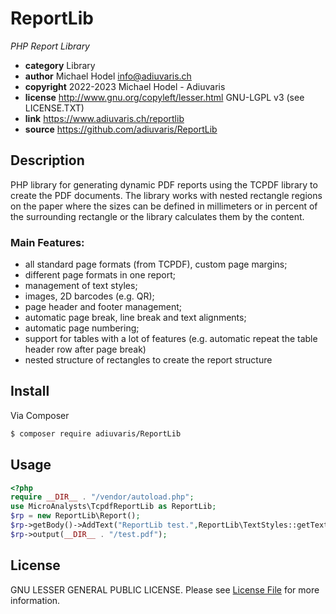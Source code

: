 # ReportLib

*PHP Report Library*

* **category**    Library
* **author**      Michael Hodel <info@adiuvaris.ch>
* **copyright**   2022-2023 Michael Hodel - Adiuvaris
* **license**     http://www.gnu.org/copyleft/lesser.html GNU-LGPL v3 (see LICENSE.TXT)
* **link**        https://www.adiuvaris.ch/reportlib
* **source**      https://github.com/adiuvaris/ReportLib


## Description

PHP library for generating dynamic PDF reports using the TCPDF library to create the PDF documents. 
The library works with nested rectangle regions on the paper where the sizes can be defined in millimeters 
or in percent of the surrounding rectangle or the library calculates them by the content.

### Main Features:
* all standard page formats (from TCPDF), custom page margins;
* different page formats in one report;
* management of text styles;
* images, 2D barcodes (e.g. QR);
* page header and footer management;
* automatic page break, line break and text alignments;
* automatic page numbering;
* support for tables with a lot of features (e.g. automatic repeat the table header row after page break)
* nested structure of rectangles to create the report structure


## Install

Via Composer

``` bash
$ composer require adiuvaris/ReportLib
```

## Usage

``` php
<?php
require __DIR__ . "/vendor/autoload.php";
use MicroAnalysts\TcpdfReportLib as ReportLib;
$rp = new ReportLib\Report();
$rp->getBody()->AddText("ReportLib test.",ReportLib\TextStyles::getTextStyle(ReportLib\TextStyles::NORMAL));
$rp->output(__DIR__ . "/test.pdf");
```
 

## License

GNU LESSER GENERAL PUBLIC LICENSE. Please see [License File](LICENSE.TXT) for more information.

